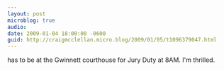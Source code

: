 ```yaml
---
layout: post
microblog: true
audio: 
date: 2009-01-04 18:00:00 -0600
guid: http://craigmcclellan.micro.blog/2009/01/05/t1096379047.html
---
```

has to be at the Gwinnett courthouse for Jury Duty at 8AM.  I'm thrilled.
